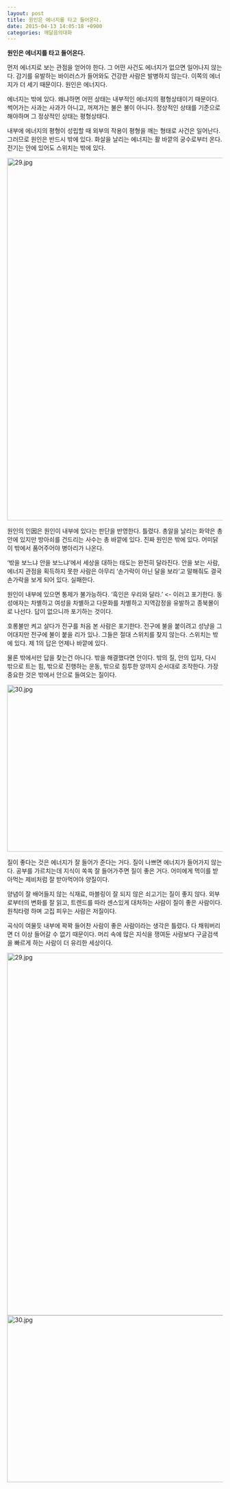 ```yaml
---
layout: post
title: 원인은 에너지를 타고 들어온다.
date: 2015-04-13 14:05:18 +0900
categories: 깨달음의대화
---
```

**원인은 에너지를 타고 들어온다.** 

  


먼저 에너지로 보는 관점을 얻어야 한다. 그 어떤 사건도 에너지가 없으면 일어나지 않는다. 감기를 유발하는 바이러스가 들어와도 건강한 사람은 발병하지 않는다. 이쪽의 에너지가 더 세기 때문이다. 원인은 에너지다. 

  


에너지는 밖에 있다. 왜냐하면 어떤 상태는 내부적인 에너지의 평형상태이기 때문이다. 썩어가는 사과는 사과가 아니고, 꺼져가는 불은 불이 아니다. 정상적인 상태를 기준으로 해야하며 그 정상적인 상태는 평형상태다. 

  


내부에 에너지의 평형이 성립할 때 외부의 작용이 평형을 깨는 형태로 사건은 일어난다. 그러므로 원인은 반드시 밖에 있다. 화살을 날리는 에너지는 활 바깥의 궁수로부터 온다. 전기는 안에 있어도 스위치는 밖에 있다. 

  



<img src="assets/attach/images/198/690/580/29.jpg" alt="29.jpg" width="525" height="847" />   


원인의 인因은 원인이 내부에 있다는 판단을 반영한다. 틀렸다. 총알을 날리는 화약은 총 안에 있지만 방아쇠를 건드리는 사수는 총 바깥에 있다. 진짜 원인은 밖에 있다. 어미닭이 밖에서 품어주어야 병아리가 나온다. 

  


‘밖을 보느냐 안을 보느냐’에서 세상을 대하는 태도는 완전히 달라진다. 안을 보는 사람, 에너지 관점을 획득하지 못한 사람은 아무리 ‘손가락이 아닌 달을 보라’고 말해줘도 결국 손가락을 보게 되어 있다. 실패한다. 

  


원인이 내부에 있으면 통제가 불가능하다. ‘흑인은 우리와 달라.’ <- 이러고 포기한다. 동성애자는 차별하고 여성을 차별하고 다문화를 차별하고 지역감정을 유발하고 종북몰이로 나선다. 답이 없으니까 포기하는 것이다. 

  


호롱불만 켜고 살다가 전구를 처음 본 사람은 포기한다. 전구에 불을 붙이려고 성냥을 그어대지만 전구에 불이 붙을 리가 있나. 그들은 절대 스위치를 찾지 않는다. 스위치는 밖에 있다. 제 1의 답은 언제나 바깥에 있다. 

  


물론 밖에서만 답을 찾는건 아니다. 밖을 해결했다면 안이다. 밖의 질, 안의 입자, 다시 밖으로 트는 힘, 밖으로 진행하는 운동, 밖으로 침투한 양까지 순서대로 조작한다. 가장 중요한 것은 밖에서 안으로 들여오는 질이다. 

  



<img src="assets/attach/images/198/690/580/30.jpg" alt="30.jpg" width="505" height="390" />   


질이 좋다는 것은 에너지가 잘 들어가 준다는 거다. 질이 나쁘면 에너지가 들어가지 않는다. 공부를 가르치는데 지식이 쏙쏙 잘 들어가주면 질이 좋은 거다. 어미에게 먹이를 받아먹는 제비처럼 잘 받아먹어야 양질이다. 

  


양념이 잘 배어들지 않는 식재료, 마블링이 잘 되지 않은 쇠고기는 질이 좋지 않다. 외부로부터의 변화를 잘 읽고, 트렌드를 따라 센스있게 대처하는 사람이 질이 좋은 사람이다. 원칙타령 하며 고집 피우는 사람은 저질이다. 

  


곡식이 여물듯 내부에 꽉꽉 들어찬 사람이 좋은 사람이라는 생각은 틀렸다. 다 채워버리면 더 이상 들어갈 수 없기 때문이다. 머리 속에 많은 지식을 쟁여둔 사람보다 구글검색을 빠르게 하는 사람이 더 유리한 세상이다. 

  



<img src="assets/attach/images/198/690/580/29.jpg" alt="29.jpg" width="525" height="847" /> 



<img src="assets/attach/images/198/690/580/30.jpg" alt="30.jpg" width="505" height="390" />
